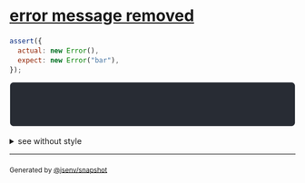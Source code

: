 # [error message removed](../../error.test.js#L11)

```js
assert({
  actual: new Error(),
  expect: new Error("bar"),
});
```

![img](throw.svg)

<details>
  <summary>see without style</summary>

```console
AssertionError: actual and expect are different

actual: Error
expect: Error: bar
```

</details>

---
<sub>
  Generated by <a href="https://github.com/jsenv/core/tree/main/packages/independent/snapshot">@jsenv/snapshot</a>
</sub>